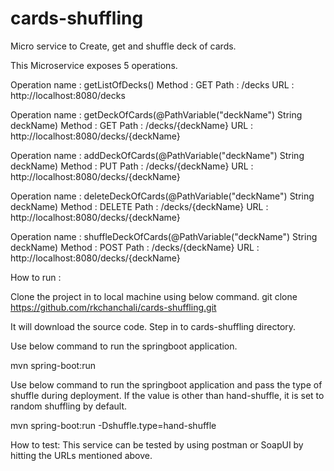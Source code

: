 # cards-shuffling
Micro service to Create, get and shuffle deck of cards.

This Microservice exposes 5 operations.

Operation name : getListOfDecks()
Method : GET
Path : /decks
URL : http://localhost:8080/decks

Operation name : getDeckOfCards(@PathVariable("deckName") String deckName)
Method : GET
Path : /decks/{deckName}
URL : http://localhost:8080/decks/{deckName}

Operation name : addDeckOfCards(@PathVariable("deckName") String deckName)
Method : PUT
Path : /decks/{deckName}
URL : http://localhost:8080/decks/{deckName}

Operation name : deleteDeckOfCards(@PathVariable("deckName") String deckName)
Method : DELETE
Path : /decks/{deckName}
URL : http://localhost:8080/decks/{deckName}

Operation name : shuffleDeckOfCards(@PathVariable("deckName") String deckName)
Method : POST
Path : /decks/{deckName}
URL : http://localhost:8080/decks/{deckName}

How to run :

Clone the project in to local machine using below command.
git clone https://github.com/rkchanchali/cards-shuffling.git

It will download the source code. Step in to cards-shuffling directory.

Use below command to run the springboot application.

mvn spring-boot:run

Use below command to run the springboot application and pass the type of shuffle during deployment.
If the value is other than hand-shuffle, it is set to random shuffling by default.

mvn spring-boot:run -Dshuffle.type=hand-shuffle  

How to test:
This service can be tested by using postman or SoapUI by hitting the URLs mentioned above.     
